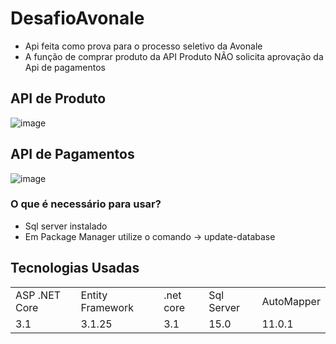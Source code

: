# DesafioAvonale

+ Api feita como prova para o processo seletivo da Avonale
+ A função de comprar produto da API Produto NÃO solicita aprovação da Api de pagamentos

## API de Produto

![image](https://user-images.githubusercontent.com/75454584/169589274-ec00c074-f928-4da2-a5c5-0487bfd1bbd5.png)

## API de Pagamentos

![image](https://user-images.githubusercontent.com/75454584/169589567-07b9189c-fc02-40e2-8e48-1c0d0a47bd38.png)


### O que é necessário para usar?
+ Sql server instalado
+ Em Package Manager utilize o comando -> update-database

## Tecnologias Usadas

<table>
  <tr>
<td>ASP .NET Core </td>
<td>Entity Framework</td> 
<td>.net core</td>
<td>Sql Server</td>
<td>AutoMapper</td>
   <tr>
      <td> 3.1 </td>
      <td> 3.1.25 </td>
      <td> 3.1 </td>
      <td> 15.0 </td>
      <td> 11.0.1 </td>
    </tr> 
</table>
